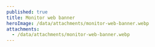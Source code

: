 ```yaml
---
published: true
title: Monitor web banner
heroImage: /data/attachments/monitor-web-banner.webp
attachments:
  - /data/attachments/monitor-web-banner.webp
---
```

